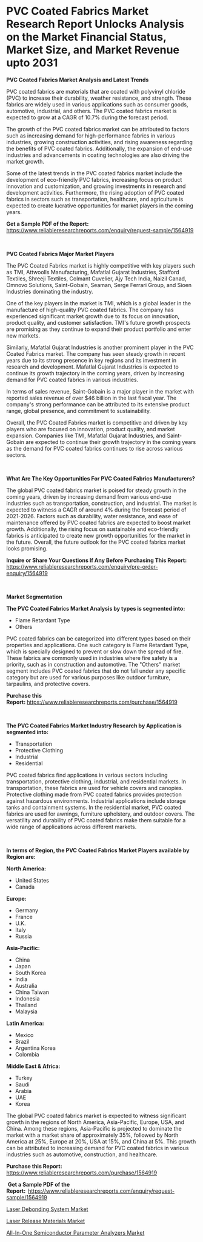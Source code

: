 <p><h1>PVC Coated Fabrics Market Research Report Unlocks Analysis on the Market Financial Status, Market Size, and Market Revenue upto 2031</h1></p><p><strong>PVC Coated Fabrics Market Analysis and Latest Trends</strong></p>
<p><p>PVC coated fabrics are materials that are coated with polyvinyl chloride (PVC) to increase their durability, weather resistance, and strength. These fabrics are widely used in various applications such as consumer goods, automotive, industrial, and others. The PVC coated fabrics market is expected to grow at a CAGR of 10.7% during the forecast period.</p><p>The growth of the PVC coated fabrics market can be attributed to factors such as increasing demand for high-performance fabrics in various industries, growing construction activities, and rising awareness regarding the benefits of PVC coated fabrics. Additionally, the expansion of end-use industries and advancements in coating technologies are also driving the market growth.</p><p>Some of the latest trends in the PVC coated fabrics market include the development of eco-friendly PVC fabrics, increasing focus on product innovation and customization, and growing investments in research and development activities. Furthermore, the rising adoption of PVC coated fabrics in sectors such as transportation, healthcare, and agriculture is expected to create lucrative opportunities for market players in the coming years.</p></p>
<p><strong>Get a Sample PDF of the Report:&nbsp;</strong> <a href="https://www.reliableresearchreports.com/enquiry/request-sample/1564919">https://www.reliableresearchreports.com/enquiry/request-sample/1564919</a></p>
<p>&nbsp;</p>
<p><strong>PVC Coated Fabrics Major Market Players</strong></p>
<p><p>The PVC Coated Fabrics market is highly competitive with key players such as TMI, Attwoolls Manufacturing, Mafatlal Gujarat Industries, Stafford Textiles, Shreeji Textiles, Colmant Cuvelier, Ajy Tech India, Naizil Canad, Omnovo Solutions, Saint-Gobain, Seaman, Serge Ferrari Group, and Sioen Industries dominating the industry.</p><p>One of the key players in the market is TMI, which is a global leader in the manufacture of high-quality PVC coated fabrics. The company has experienced significant market growth due to its focus on innovation, product quality, and customer satisfaction. TMI's future growth prospects are promising as they continue to expand their product portfolio and enter new markets.</p><p>Similarly, Mafatlal Gujarat Industries is another prominent player in the PVC Coated Fabrics market. The company has seen steady growth in recent years due to its strong presence in key regions and its investment in research and development. Mafatlal Gujarat Industries is expected to continue its growth trajectory in the coming years, driven by increasing demand for PVC coated fabrics in various industries.</p><p>In terms of sales revenue, Saint-Gobain is a major player in the market with reported sales revenue of over $46 billion in the last fiscal year. The company's strong performance can be attributed to its extensive product range, global presence, and commitment to sustainability.</p><p>Overall, the PVC Coated Fabrics market is competitive and driven by key players who are focused on innovation, product quality, and market expansion. Companies like TMI, Mafatlal Gujarat Industries, and Saint-Gobain are expected to continue their growth trajectory in the coming years as the demand for PVC coated fabrics continues to rise across various sectors.</p></p>
<p>&nbsp;</p>
<p><strong>What Are The Key Opportunities For PVC Coated Fabrics Manufacturers?</strong></p>
<p><p>The global PVC coated fabrics market is poised for steady growth in the coming years, driven by increasing demand from various end-use industries such as transportation, construction, and industrial. The market is expected to witness a CAGR of around 4% during the forecast period of 2021-2026. Factors such as durability, water resistance, and ease of maintenance offered by PVC coated fabrics are expected to boost market growth. Additionally, the rising focus on sustainable and eco-friendly fabrics is anticipated to create new growth opportunities for the market in the future. Overall, the future outlook for the PVC coated fabrics market looks promising.</p></p>
<p><strong>Inquire or Share Your Questions If Any Before Purchasing This Report:</strong> <a href="https://www.reliableresearchreports.com/enquiry/pre-order-enquiry/1564919">https://www.reliableresearchreports.com/enquiry/pre-order-enquiry/1564919</a></p>
<p>&nbsp;</p>
<p><strong>Market Segmentation</strong></p>
<p><strong>The PVC Coated Fabrics Market Analysis by types is segmented into:</strong></p>
<p><ul><li>Flame Retardant Type</li><li>Others</li></ul></p>
<p><p>PVC coated fabrics can be categorized into different types based on their properties and applications. One such category is Flame Retardant Type, which is specially designed to prevent or slow down the spread of fire. These fabrics are commonly used in industries where fire safety is a priority, such as in construction and automotive. The "Others" market segment includes PVC coated fabrics that do not fall under any specific category but are used for various purposes like outdoor furniture, tarpaulins, and protective covers.</p></p>
<p><strong>Purchase this Report:&nbsp;</strong><a href="https://www.reliableresearchreports.com/purchase/1564919">https://www.reliableresearchreports.com/purchase/1564919</a></p>
<p>&nbsp;</p>
<p><strong>The PVC Coated Fabrics Market Industry Research by Application is segmented into:</strong></p>
<p><ul><li>Transportation</li><li>Protective Clothing</li><li>Industrial</li><li>Residential</li></ul></p>
<p><p>PVC coated fabrics find applications in various sectors including transportation, protective clothing, industrial, and residential markets. In transportation, these fabrics are used for vehicle covers and canopies. Protective clothing made from PVC coated fabrics provides protection against hazardous environments. Industrial applications include storage tanks and containment systems. In the residential market, PVC coated fabrics are used for awnings, furniture upholstery, and outdoor covers. The versatility and durability of PVC coated fabrics make them suitable for a wide range of applications across different markets.</p></p>
<p>&nbsp;</p>
<p><strong>In terms of Region, the PVC Coated Fabrics Market Players available by Region are:</strong></p>
<p>
    <p> <strong> North America: </strong>
        <ul>
            <li>United States</li>
            <li>Canada</li>
        </ul>
        </p> 
    <p> <strong> Europe: </strong>
        <ul>
            <li>Germany</li>
            <li>France</li>
            <li>U.K.</li>
            <li>Italy</li>
            <li>Russia</li>
        </ul>
        </p> 
    <p> <strong> Asia-Pacific: </strong>
        <ul>
            <li>China</li>
            <li>Japan</li>
            <li>South Korea</li>
            <li>India</li>
            <li>Australia</li>
            <li>China Taiwan</li>
            <li>Indonesia</li>
            <li>Thailand</li>
            <li>Malaysia</li>
        </ul>
        </p> 
    <p> <strong> Latin America: </strong>
        <ul>
            <li>Mexico</li>
            <li>Brazil</li>
            <li>Argentina Korea</li>
            <li>Colombia</li>
        </ul>
        </p> 
    <p> <strong> Middle East & Africa: </strong>
        <ul>
            <li>Turkey</li>
            <li>Saudi</li>
            <li>Arabia</li>
            <li>UAE</li>
            <li>Korea</li>
        </ul>
    </p>
    </p>
<p><p>The global PVC coated fabrics market is expected to witness significant growth in the regions of North America, Asia-Pacific, Europe, USA, and China. Among these regions, Asia-Pacific is projected to dominate the market with a market share of approximately 35%, followed by North America at 25%, Europe at 20%, USA at 15%, and China at 5%. This growth can be attributed to increasing demand for PVC coated fabrics in various industries such as automotive, construction, and healthcare.</p></p>
<p><strong>Purchase this Report: </strong><a href="https://www.reliableresearchreports.com/purchase/1564919">https://www.reliableresearchreports.com/purchase/1564919</a></p>
<p>&nbsp;<strong>Get a Sample PDF of the Report:&nbsp;&nbsp;</strong><a href="https://www.reliableresearchreports.com/enquiry/request-sample/1564919">https://www.reliableresearchreports.com/enquiry/request-sample/1564919</a></p>
<p><strong></strong></p>
<p><p><a href="https://view.publitas.com/reportprime-1/laser-debonding-system-market-dynamics-2023-2030-also-about-its-market-trends-projections-and-opportunities/">Laser Debonding System Market</a></p><p><a href="https://view.publitas.com/reportprime-1/laser-release-materials-market-a-comprehensive-report-of-its-market-share-growth-trends-2023-2030/">Laser Release Materials Market</a></p><p><a href="https://view.publitas.com/reportprime-1/all-in-one-semiconductor-parameter-analyzers-market-size-focuses-on-market-dynamics-in-depth-analysis-and-future-projections-of-its-market-forecasted-for-period-from-2023-to-2030/">All-In-One Semiconductor Parameter Analyzers Market</a></p></p>